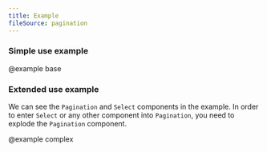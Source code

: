 ```yaml
---
title: Example
fileSource: pagination
---
```


### Simple use example

@example base

### Extended use example

We can see the `Pagination` and `Select` components in the example. In order to enter `Select` or any other component into `Pagination`, you need to explode the `Pagination` component.

@example complex
